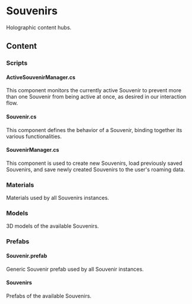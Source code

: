 # Souvenirs
Holographic content hubs.

## Content

### Scripts

#### ActiveSouvenirManager.cs
This component monitors the currently active Souvenir to prevent more than one Souvenir from being active at once, as desired in our interaction flow.

#### Souvenir.cs
This component defines the behavior of a Souvenir, binding together its various functionalities.

#### SouvenirManager.cs
This component is used to create new Souvenirs, load previously saved Souvenirs, and save newly created Souvenirs to the user's roaming data.

### Materials
Materials used by all Souvenirs instances.

### Models
3D models of the available Souvenirs.

### Prefabs

#### Souvenir.prefab
Generic Souvenir prefab used by all Souvenir instances.

#### Souvenirs
Prefabs of the available Souvenirs.

